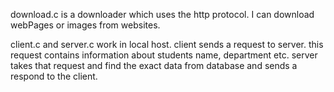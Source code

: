 download.c is a downloader which uses the http protocol. I can download webPages or images from websites.

client.c and server.c work in local host. client sends a request to server.
this request contains information about students name, department etc.
server takes that request and find the exact data from database and sends a respond
to the client.
